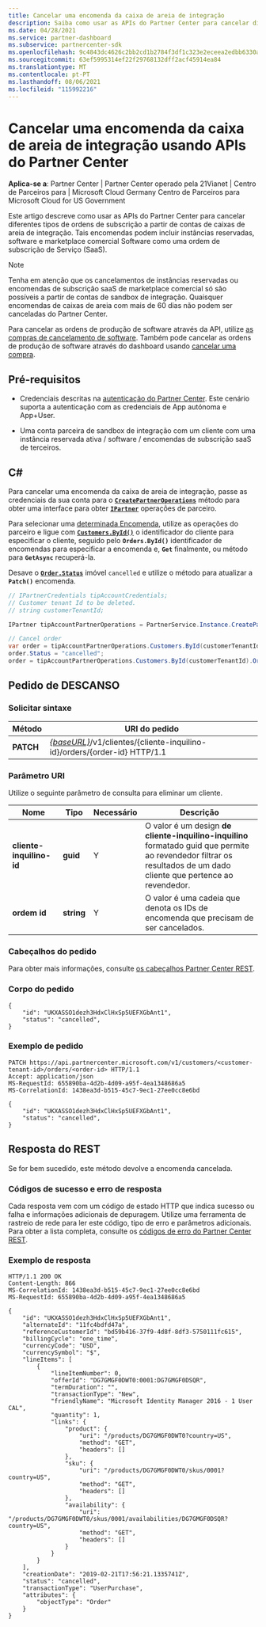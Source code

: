 ```yaml
---
title: Cancelar uma encomenda da caixa de areia de integração
description: Saiba como usar as APIs do Partner Center para cancelar diferentes tipos de pedidos de subscrição a partir de contas de caixas de areia de integração.
ms.date: 04/28/2021
ms.service: partner-dashboard
ms.subservice: partnercenter-sdk
ms.openlocfilehash: 9c4843dc4626c2bb2cd1b2784f3df1c323e2eceea2edbb6330a9bd9dbcea4dc1
ms.sourcegitcommit: 63ef5995314ef22f29768132dff2acf45914ea84
ms.translationtype: MT
ms.contentlocale: pt-PT
ms.lasthandoff: 08/06/2021
ms.locfileid: "115992216"
---
```

# <a name="cancel-an-order-from-the-integration-sandbox-using-partner-center-apis"></a>Cancelar uma encomenda da caixa de areia de integração usando APIs do Partner Center

**Aplica-se a**: Partner Center | Partner Center operado pela 21Vianet | Centro de Parceiros para | Microsoft Cloud Germany Centro de Parceiros para Microsoft Cloud for US Government

Este artigo descreve como usar as APIs do Partner Center para cancelar diferentes tipos de ordens de subscrição a partir de contas de caixas de areia de integração. Tais encomendas podem incluir instâncias reservadas, software e marketplace comercial Software como uma ordem de subscrição de Serviço (SaaS).

> [!NOTE] 
> Tenha em atenção que os cancelamentos de instâncias reservadas ou encomendas de subscrição saaS de marketplace comercial só são possíveis a partir de contas de sandbox de integração. Quaisquer encomendas de caixas de areia com mais de 60 dias não podem ser canceladas do Partner Center.

Para cancelar as ordens de produção de software através da API, utilize [as compras de cancelamento de software](cancel-software-purchases.md).
Também pode cancelar as ordens de produção de software através do dashboard usando [cancelar uma compra](/partner-center/csp-software-subscriptions).

## <a name="prerequisites"></a>Pré-requisitos

- Credenciais descritas na [autenticação do Partner Center](partner-center-authentication.md). Este cenário suporta a autenticação com as credenciais de App autónoma e App+User.

- Uma conta parceira de sandbox de integração com um cliente com uma instância reservada ativa / software / encomendas de subscrição saaS de terceiros.

## <a name="c"></a>C\#

Para cancelar uma encomenda da caixa de areia de integração, passe as credenciais da sua conta para o [**`CreatePartnerOperations`**](/dotnet/api/microsoft.store.partnercenter.partnerservice.instance) método para obter uma interface para obter [**`IPartner`**](/dotnet/api/microsoft.store.partnercenter.ipartner) operações de parceiro.

Para selecionar uma [determinada Encomenda](order-resources.md#order), utilize as operações do parceiro e ligue com [**`Customers.ById()`**](/dotnet/api/microsoft.store.partnercenter.customers.icustomercollection.byid) o identificador do cliente para especificar o cliente, seguido pelo **`Orders.ById()`** identificador de encomendas para especificar a encomenda e, **`Get`** finalmente, ou método para **`GetAsync`** recuperá-la.

Desave o [**`Order.Status`**](order-resources.md#order) imóvel `cancelled` e utilize o método para atualizar a **`Patch()`** encomenda.

``` csharp
// IPartnerCredentials tipAccountCredentials;
// Customer tenant Id to be deleted.
// string customerTenantId;

IPartner tipAccountPartnerOperations = PartnerService.Instance.CreatePartnerOperations(tipAccountCredentials);

// Cancel order
var order = tipAccountPartnerOperations.Customers.ById(customerTenantId).Orders.ById(orderId).Get();
order.Status = "cancelled";
order = tipAccountPartnerOperations.Customers.ById(customerTenantId).Orders.ById(orderId).Patch(order);

```

## <a name="rest-request"></a>Pedido de DESCANSO

### <a name="request-syntax"></a>Solicitar sintaxe

| Método     | URI do pedido                                                                            |
|------------|----------------------------------------------------------------------------------------|
| **PATCH** | [*{baseURL}*](partner-center-rest-urls.md)/v1/clientes/{cliente-inquilino-id}/orders/{order-id} HTTP/1.1 |

### <a name="uri-parameter"></a>Parâmetro URI

Utilize o seguinte parâmetro de consulta para eliminar um cliente.

| Nome                   | Tipo     | Necessário | Descrição                                                                                                                                            |
|------------------------|----------|----------|--------------------------------------------------------------------------------------------------------------------------------------------------------|
| **cliente-inquilino-id** | **guid** | Y        | O valor é um design **de cliente-inquilino-inquilino** formatado guid que permite ao revendedor filtrar os resultados de um dado cliente que pertence ao revendedor. |
| **ordem id** | **string** | Y        | O valor é uma cadeia que denota os IDs de encomenda que precisam de ser cancelados. |

### <a name="request-headers"></a>Cabeçalhos do pedido

Para obter mais informações, consulte [os cabeçalhos Partner Center REST](headers.md).

### <a name="request-body"></a>Corpo do pedido

```http
{
    "id": "UKXASSO1dezh3HdxClHxSp5UEFXGbAnt1",
    "status": "cancelled",
}
```

### <a name="request-example"></a>Exemplo de pedido

```http
PATCH https://api.partnercenter.microsoft.com/v1/customers/<customer-tenant-id>/orders/<order-id> HTTP/1.1
Accept: application/json
MS-RequestId: 655890ba-4d2b-4d09-a95f-4ea1348686a5
MS-CorrelationId: 1438ea3d-b515-45c7-9ec1-27ee0cc8e6bd

{
    "id": "UKXASSO1dezh3HdxClHxSp5UEFXGbAnt1",
    "status": "cancelled",
}
```

## <a name="rest-response"></a>Resposta do REST

Se for bem sucedido, este método devolve a encomenda cancelada.

### <a name="response-success-and-error-codes"></a>Códigos de sucesso e erro de resposta

Cada resposta vem com um código de estado HTTP que indica sucesso ou falha e informações adicionais de depuragem. Utilize uma ferramenta de rastreio de rede para ler este código, tipo de erro e parâmetros adicionais. Para obter a lista completa, consulte os [códigos de erro do Partner Center REST](error-codes.md).

### <a name="response-example"></a>Exemplo de resposta

```http
HTTP/1.1 200 OK
Content-Length: 866
MS-CorrelationId: 1438ea3d-b515-45c7-9ec1-27ee0cc8e6bd
MS-RequestId: 655890ba-4d2b-4d09-a95f-4ea1348686a5

{
    "id": "UKXASSO1dezh3HdxClHxSp5UEFXGbAnt1",
    "alternateId": "11fc4bdfd47a",
    "referenceCustomerId": "bd59b416-37f9-4d8f-8df3-5750111fc615",
    "billingCycle": "one_time",
    "currencyCode": "USD",
    "currencySymbol": "$",
    "lineItems": [
        {
            "lineItemNumber": 0,
            "offerId": "DG7GMGF0DWT0:0001:DG7GMGF0DSQR",
            "termDuration": "",
            "transactionType": "New",
            "friendlyName": "Microsoft Identity Manager 2016 - 1 User CAL",
            "quantity": 1,
            "links": {
                "product": {
                    "uri": "/products/DG7GMGF0DWT0?country=US",
                    "method": "GET",
                    "headers": []
                },
                "sku": {
                    "uri": "/products/DG7GMGF0DWT0/skus/0001?country=US",
                    "method": "GET",
                    "headers": []
                },
                "availability": {
                    "uri": "/products/DG7GMGF0DWT0/skus/0001/availabilities/DG7GMGF0DSQR?country=US",
                    "method": "GET",
                    "headers": []
                }
            }
        }
    ],
    "creationDate": "2019-02-21T17:56:21.1335741Z",
    "status": "cancelled",
    "transactionType": "UserPurchase",
    "attributes": {
        "objectType": "Order"
    }
}
```
